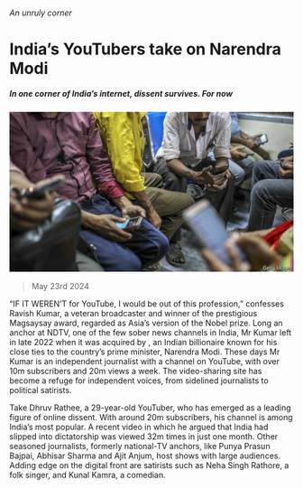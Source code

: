 ###### An unruly corner

# India’s YouTubers take on Narendra Modi 

##### In one corner of India’s internet, dissent survives. For now 

![image](images/20240525_ASP503.jpg) 

> May 23rd 2024 

“IF IT WEREN’T for YouTube, I would be out of this profession,” confesses Ravish Kumar, a veteran broadcaster and winner of the prestigious Magsaysay award, regarded as Asia’s version of the Nobel prize. Long an anchor at NDTV, one of the few sober news channels in India, Mr Kumar left in late 2022 when it was acquired by , an Indian billionaire known for his close ties to the country’s prime minister, Narendra Modi. These days Mr Kumar is an independent journalist with a channel on YouTube, with over 10m subscribers and 20m views a week. The video-sharing site has become a refuge for independent voices, from sidelined journalists to political satirists.

Take Dhruv Rathee, a 29-year-old YouTuber, who has emerged as a leading figure of online dissent. With around 20m subscribers, his channel is among India’s most popular. A recent video in which he argued that India had slipped into dictatorship was viewed 32m times in just one month. Other seasoned journalists, formerly national-TV anchors, like Punya Prasun Bajpai, Abhisar Sharma and Ajit Anjum, host shows with large audiences. Adding edge on the digital front are satirists such as Neha Singh Rathore, a folk singer, and Kunal Kamra, a comedian. 


